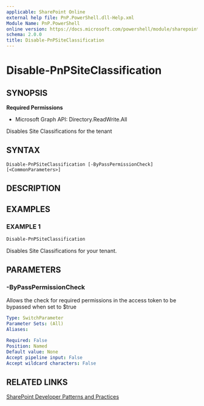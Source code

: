 ```yaml
---
applicable: SharePoint Online
external help file: PnP.PowerShell.dll-Help.xml
Module Name: PnP.PowerShell
online version: https://docs.microsoft.com/powershell/module/sharepoint-pnp/disable-pnpsiteclassification
schema: 2.0.0
title: Disable-PnPSiteClassification
---
```


# Disable-PnPSiteClassification

## SYNOPSIS

**Required Permissions**

  * Microsoft Graph API: Directory.ReadWrite.All

Disables Site Classifications for the tenant

## SYNTAX

```
Disable-PnPSiteClassification [-ByPassPermissionCheck] [<CommonParameters>]
```

## DESCRIPTION

## EXAMPLES

### EXAMPLE 1
```powershell
Disable-PnPSiteClassification
```

Disables Site Classifications for your tenant.

## PARAMETERS

### -ByPassPermissionCheck
Allows the check for required permissions in the access token to be bypassed when set to $true

```yaml
Type: SwitchParameter
Parameter Sets: (All)
Aliases:

Required: False
Position: Named
Default value: None
Accept pipeline input: False
Accept wildcard characters: False
```

## RELATED LINKS

[SharePoint Developer Patterns and Practices](https://aka.ms/sppnp)